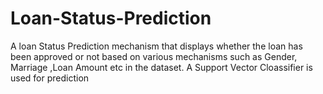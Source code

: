 # Loan-Status-Prediction

A loan Status Prediction mechanism that displays whether the loan has been approved or not based on various mechanisms such as Gender, Marriage ,Loan Amount etc in the dataset.
A Support Vector Cloassifier is used for prediction
